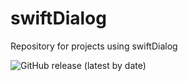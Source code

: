 # swiftDialog
Repository for projects using swiftDialog

![GitHub release (latest by date)](https://img.shields.io/github/v/release/robjschroeder/FileVault-Personal-Recovery-Key-Reissue?display_name=tag)
